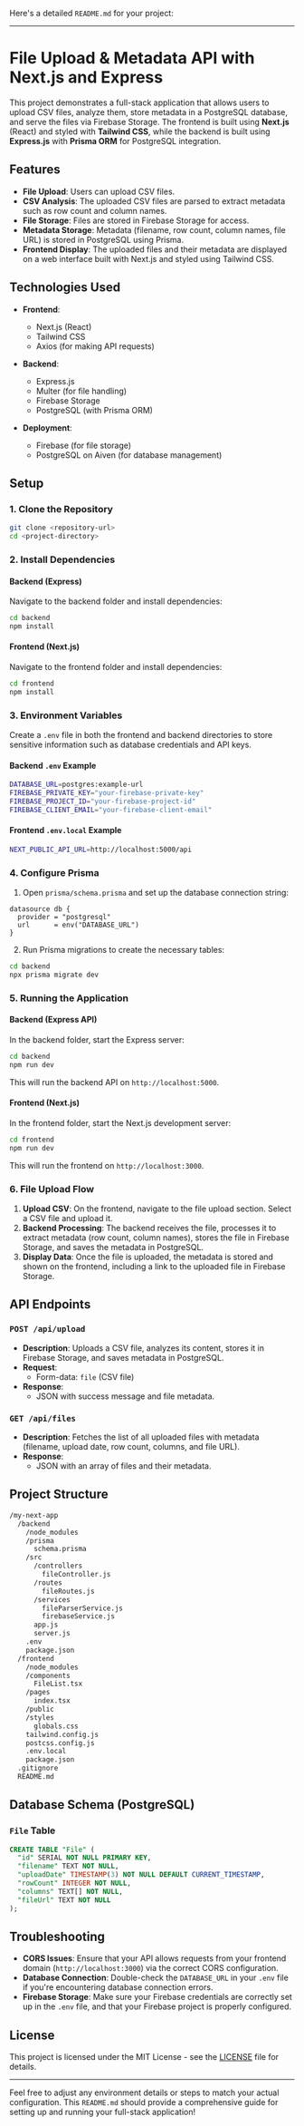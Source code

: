 Here's a detailed `README.md` for your project:

---

# File Upload & Metadata API with Next.js and Express

This project demonstrates a full-stack application that allows users to upload CSV files, analyze them, store metadata in a PostgreSQL database, and serve the files via Firebase Storage. The frontend is built using **Next.js** (React) and styled with **Tailwind CSS**, while the backend is built using **Express.js** with **Prisma ORM** for PostgreSQL integration.

## Features

- **File Upload**: Users can upload CSV files.
- **CSV Analysis**: The uploaded CSV files are parsed to extract metadata such as row count and column names.
- **File Storage**: Files are stored in Firebase Storage for access.
- **Metadata Storage**: Metadata (filename, row count, column names, file URL) is stored in PostgreSQL using Prisma.
- **Frontend Display**: The uploaded files and their metadata are displayed on a web interface built with Next.js and styled using Tailwind CSS.

## Technologies Used

- **Frontend**: 
  - Next.js (React)
  - Tailwind CSS
  - Axios (for making API requests)
  
- **Backend**: 
  - Express.js
  - Multer (for file handling)
  - Firebase Storage
  - PostgreSQL (with Prisma ORM)
  
- **Deployment**: 
  - Firebase (for file storage)
  - PostgreSQL on Aiven (for database management)

## Setup

### 1. Clone the Repository

```bash
git clone <repository-url>
cd <project-directory>
```

### 2. Install Dependencies

#### Backend (Express)

Navigate to the backend folder and install dependencies:

```bash
cd backend
npm install
```

#### Frontend (Next.js)

Navigate to the frontend folder and install dependencies:

```bash
cd frontend
npm install
```

### 3. Environment Variables

Create a `.env` file in both the frontend and backend directories to store sensitive information such as database credentials and API keys.

#### Backend `.env` Example

```bash
DATABASE_URL=postgres:example-url
FIREBASE_PRIVATE_KEY="your-firebase-private-key"
FIREBASE_PROJECT_ID="your-firebase-project-id"
FIREBASE_CLIENT_EMAIL="your-firebase-client-email"
```

#### Frontend `.env.local` Example

```bash
NEXT_PUBLIC_API_URL=http://localhost:5000/api
```

### 4. Configure Prisma

1. Open `prisma/schema.prisma` and set up the database connection string:

```prisma
datasource db {
  provider = "postgresql"
  url      = env("DATABASE_URL")
}
```

2. Run Prisma migrations to create the necessary tables:

```bash
cd backend
npx prisma migrate dev
```

### 5. Running the Application

#### Backend (Express API)

In the backend folder, start the Express server:

```bash
cd backend
npm run dev
```

This will run the backend API on `http://localhost:5000`.

#### Frontend (Next.js)

In the frontend folder, start the Next.js development server:

```bash
cd frontend
npm run dev
```

This will run the frontend on `http://localhost:3000`.

### 6. File Upload Flow

1. **Upload CSV**: On the frontend, navigate to the file upload section. Select a CSV file and upload it.
2. **Backend Processing**: The backend receives the file, processes it to extract metadata (row count, column names), stores the file in Firebase Storage, and saves the metadata in PostgreSQL.
3. **Display Data**: Once the file is uploaded, the metadata is stored and shown on the frontend, including a link to the uploaded file in Firebase Storage.

## API Endpoints

### `POST /api/upload`
- **Description**: Uploads a CSV file, analyzes its content, stores it in Firebase Storage, and saves metadata in PostgreSQL.
- **Request**: 
  - Form-data: `file` (CSV file)
- **Response**: 
  - JSON with success message and file metadata.

### `GET /api/files`
- **Description**: Fetches the list of all uploaded files with metadata (filename, upload date, row count, columns, and file URL).
- **Response**: 
  - JSON with an array of files and their metadata.

## Project Structure

```bash
/my-next-app
  /backend
    /node_modules
    /prisma
      schema.prisma
    /src
      /controllers
        fileController.js
      /routes
        fileRoutes.js
      /services
        fileParserService.js
        firebaseService.js
      app.js
      server.js
    .env
    package.json
  /frontend
    /node_modules
    /components
      FileList.tsx
    /pages
      index.tsx
    /public
    /styles
      globals.css
    tailwind.config.js
    postcss.config.js
    .env.local
    package.json
  .gitignore
  README.md
```

## Database Schema (PostgreSQL)

### `File` Table

```sql
CREATE TABLE "File" (
  "id" SERIAL NOT NULL PRIMARY KEY,
  "filename" TEXT NOT NULL,
  "uploadDate" TIMESTAMP(3) NOT NULL DEFAULT CURRENT_TIMESTAMP,
  "rowCount" INTEGER NOT NULL,
  "columns" TEXT[] NOT NULL,
  "fileUrl" TEXT NOT NULL
);
```

## Troubleshooting

- **CORS Issues**: Ensure that your API allows requests from your frontend domain (`http://localhost:3000`) via the correct CORS configuration.
- **Database Connection**: Double-check the `DATABASE_URL` in your `.env` file if you're encountering database connection errors.
- **Firebase Storage**: Make sure your Firebase credentials are correctly set up in the `.env` file, and that your Firebase project is properly configured.

## License

This project is licensed under the MIT License - see the [LICENSE](LICENSE) file for details.

---

Feel free to adjust any environment details or steps to match your actual configuration. This `README.md` should provide a comprehensive guide for setting up and running your full-stack application!
 
